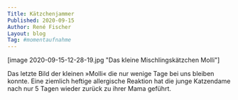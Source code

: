 ```yaml
---
Title: Kätzchenjammer
Published: 2020-09-15
Author: René Fischer
Layout: blog
Tag: #momentaufnahme
---
```

[image 2020-09-15-12-28-19.jpg "Das kleine Mischlingskätzchen Molli"]

Das letzte Bild der kleinen »Molli« die nur wenige Tage bei uns bleiben konnte. Eine ziemlich heftige allergische Reaktion hat die junge Katzendame nach nur 5 Tagen wieder zurück zu ihrer Mama geführt.
